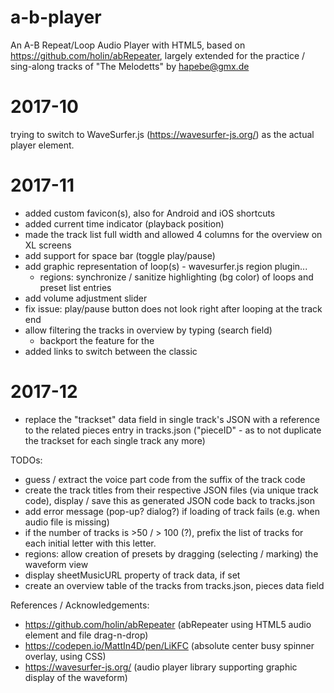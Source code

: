 a-b-player
==========

An A-B Repeat/Loop Audio Player with HTML5, based on 
https://github.com/holin/abRepeater, largely extended 
for the practice / sing-along tracks of "The Melodetts" 
by hapebe@gmx.de

2017-10 
=======
trying to switch to WaveSurfer.js (https://wavesurfer-js.org/) as the actual player element.

2017-11
=======
* added custom favicon(s), also for Android and iOS shortcuts
* added current time indicator (playback position)
* made the track list full width and allowed 4 columns for the overview on XL screens
* add support for space bar (toggle play/pause)
* add graphic representation of loop(s) - wavesurfer.js region plugin...
	* regions: synchronize / sanitize highlighting (bg color) of loops and preset list entries
* add volume adjustment slider
* fix issue: play/pause button does not look right after looping at the track end
* allow filtering the tracks in overview by typing (search field)
	* backport the feature for the <audio> element-based version
* added links to switch between the classic <audio> player and the wavesurfer version

2017-12
=======
* replace the "trackset" data field in single track's JSON with a reference to the related pieces entry in tracks.json ("pieceID" - as to not duplicate the trackset for each single track any more)


TODOs:
* guess / extract the voice part code from the suffix of the track code
* create the track titles from their respective JSON files (via unique track code), display / save this as generated JSON code back to tracks.json
* add error message (pop-up? dialog?) if loading of track fails (e.g. when audio file is missing)
* if the number of tracks is >50 / > 100 (?), prefix the list of tracks for each initial letter with this letter.
* regions: allow creation of presets by dragging (selecting / marking) the waveform view
* display sheetMusicURL property of track data, if set
* create an overview table of the tracks from tracks.json, pieces data field



References / Acknowledgements:
* https://github.com/holin/abRepeater (abRepeater using HTML5 audio element and file drag-n-drop)
* https://codepen.io/MattIn4D/pen/LiKFC (absolute center busy spinner overlay, using CSS)
* https://wavesurfer-js.org/ (audio player library supporting graphic display of the waveform)
